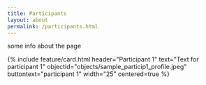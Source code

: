 ```yaml
---
title: Participants
layout: about
permalink: /participants.html
---
```

some info about the page

{% include feature/card.html header="Participant 1" text="Text for participant 1" objectid="objects/sample_particip1_profile.jpeg" buttontext="participant 1" width="25" centered=true %}

